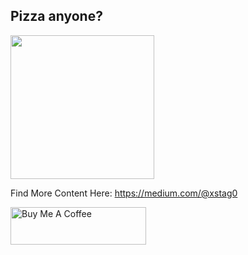 <h2> Pizza anyone? </h2>

<img align='center' src="https://media.giphy.com/media/te3dSnXQSZEFW/giphy.gif" width="230">

Find More Content Here: https://medium.com/@xstag0 

<a href="https://www.buymeacoffee.com/Xstag0" target="_blank"><img src="https://cdn.buymeacoffee.com/buttons/v2/default-yellow.png" alt="Buy Me A Coffee" style="height: 60px !important;width: 217px !important;" ></a>
